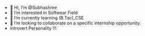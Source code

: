 - 👋 Hi, I’m @Subhashree
- 👀 I’m interested in Softwear Field
- 🌱 I’m currently learning (B.Tac)_CSE
- 💞️ I’m looking to collaborate on a specific internship opportunity.
-  Introvert Personality !!!

<!---
subu123s/subu123s is a ✨ special ✨ repository because its `README.md` (this file) appears on your GitHub profile.
You can click the Preview link to take a look at your changes.
--->
